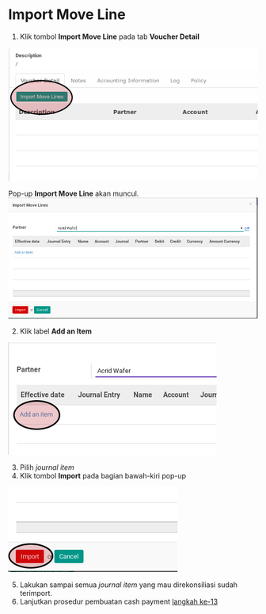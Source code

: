 # Import Move Line

1. Klik tombol **Import Move Line** pada tab **Voucher Detail**

![](../../img/cash-payment/tombol-import-move-line.png)

Pop-up **Import Move Line** akan muncul.
![](../../img/cash-payment/pop-up-import-move-line.png)

2. Klik label **Add an Item**

![](../../img/cash-payment/pop-up-import-move-line-add-item.png)

3. Pilih *journal item*
4. Klik tombol **Import** pada bagian bawah-kiri pop-up

![](../../img/cash-payment/pop-up-import-move-line-tombol-import.png)

5. Lakukan sampai semua *journal item* yang mau direkonsiliasi sudah terimport.
6. Lanjutkan prosedur pembuatan cash payment [langkah ke-13](./membuat.md#langkah-13)
